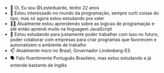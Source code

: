 - 👋 Oi, Eu sou @Lesteduardo, tenho 22 anos
- 👀 Estou interessado no mundo da programação, sempre curti coisas do tipo, mas só agora estou estudando pra valer
- 🧑‍💻 Atualmente estou aprendendo sobre as logicas de programação e até então aprendi muito na linguagem JavaScript
- 💞️ Estou estudando para justamente poder trabalhar com isso no futuro, poder colaborar com empresas para criar programas que favorecem e automatizem o ambiente de trabalho
- 📫 Atualmente moro no Brasil, Governador Lindenberg-ES
- 🗣️ Falo fluentimente Português Brasileiro, mas estou estudando e já entende bastante de Inglês 

<!---
Lesteduardo/Lesteduardo is a ✨ special ✨ repository because its `README.md` (this file) appears on your GitHub profile.
You can click the Preview link to take a look at your changes.
--->
